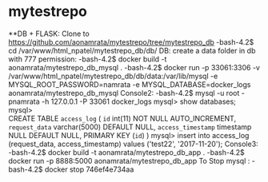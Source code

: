 mytestrepo
==========

**DB + FLASK:
Clone to https://github.com/aonamrata/mytestrepo/tree/mytestrepo_db
-bash-4.2$ cd /var/www/html_npatel/mytestrepo_db/db/
DB:
create a data folder in db with 777 permission:
    -bash-4.2$ docker build -t aonamrata/mytestrepo_db_mysql .
    -bash-4.2$ docker run -p 33061:3306 -v /var/www/html_npatel/mytestrepo_db/db/data:/var/lib/mysql -e MYSQL_ROOT_PASSWORD=namrata -e MYSQL_DATABASE=docker_logs aonamrata/mytestrepo_db_mysql
Console2:
    -bash-4.2$ mysql -u root -pnamrata -h 127.0.0.1 -P 33061 docker_logs
    mysql> show databases;
    mysql>  
   CREATE TABLE `access_log` (
      `id` int(11) NOT NULL AUTO_INCREMENT,
      `request_data` varchar(5000) DEFAULT NULL,
      `access_timestamp` timestamp NULL DEFAULT NULL,
      PRIMARY KEY (`id`)
    )
    mysql> insert into access_log (request_data, access_timestamp) values ('test22', '2017-11-20');
Console3:
    -bash-4.2$ docker build -t aonamrata/mytestrepo_db_app .
    -bash-4.2$ docker run -p 8888:5000 aonamrata/mytestrepo_db_app
    To Stop mysql :
    -bash-4.2$ docker stop 746ef4e734aa

